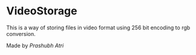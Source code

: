 # VideoStorage
This is a way of storing files in video format using 256 bit encoding to rgb conversion.

Made by *Prashubh Atri*